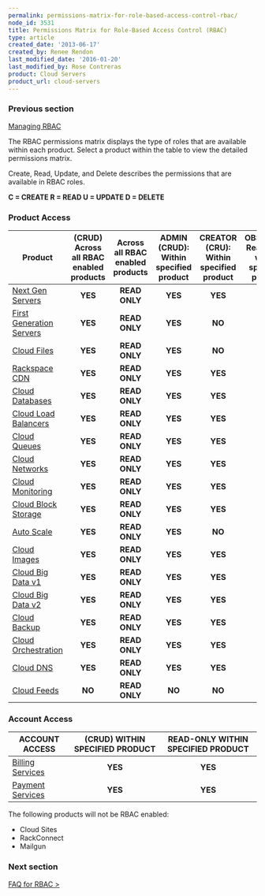 ```yaml
---
permalink: permissions-matrix-for-role-based-access-control-rbac/
node_id: 3531
title: Permissions Matrix for Role-Based Access Control (RBAC)
type: article
created_date: '2013-06-17'
created_by: Renee Rendon
last_modified_date: '2016-01-20'
last_modified_by: Rose Contreras
product: Cloud Servers
product_url: cloud-servers
---
```


### Previous section

[Managing RBAC](/how-to/managing-role-based-access-control-rbac)

The RBAC permissions matrix displays the type of roles that are available within each product. Select a product within the table to view the detailed permissions matrix.

Create, Read, Update, and Delete describes the permissions that are available in RBAC roles.

**C = CREATE     R = READ     U = UPDATE     D = DELETE**

### Product Access

Product | (CRUD) Across all RBAC enabled products | Across all RBAC enabled products | ADMIN (CRUD): Within specified product | CREATOR (CRU): Within specified product | OBSERVER: Read-only within specified product
------------------------- | :---: | :---: | :---: | :---: | :---:
[Next Gen Servers](/how-to/permissions-matrix-for-next-generation-cloud-servers) | **YES** | **READ ONLY** | **YES** | **YES** | **YES**
[First Generation Servers](/how-to/permissions-matrix-for-first-generation-cloud-servers) | **YES** | **READ ONLY** | **YES** | **NO** | **YES**
[Cloud Files](/how-to/permissions-matrix-for-cloud-files) | **YES** | **READ ONLY** | **YES** | **NO** | **YES**
[Rackspace CDN](/how-to/permission-matrix-for-rackspace-cdn)| **YES** | **READ ONLY** | **YES** | **YES** | **YES**
[Cloud Databases](/how-to/permissions-matrix-for-cloud-databases) | **YES** | **READ ONLY** | **YES** | **YES** | **YES**
[Cloud Load Balancers](/how-to/permissions-matrix-for-cloud-load-balancers) | **YES** | **READ ONLY** | **YES** | **YES** | **YES**
[Cloud Queues](/how-to/permissions-matrix-for-cloud-queues) | **YES** | **READ ONLY** | **YES** | **YES** | **YES**
[Cloud Networks](/how-to/permissions-matrix-for-cloud-networks) | **YES** | **READ ONLY** | **YES** | **YES** | **YES**
[Cloud Monitoring](/how-to/detailed-permissions-matrix-for-rackspace-monitoring) | **YES** | **READ ONLY** | **YES** | **YES** | **YES**
[Cloud Block Storage](/how-to/permissions-matrix-for-cloud-block-storage) | **YES** | **READ ONLY** | **YES** | **YES** | **YES**
[Auto Scale](/how-to/permissions-matrix-for-auto-scale) | **YES** | **READ ONLY** | **YES** | **NO** | **YES**
[Cloud Images](/how-to/detailed-permissions-matrix-for-cloud-images) | **YES** | **READ ONLY** | **YES** | **YES** | **YES**
[Cloud Big Data v1](/how-to/detailed-permissions-matrix-for-cloud-big-data) | **YES** | **READ ONLY** | **YES** | **YES** | **YES**
[Cloud Big Data v2](/how-to/detailed-permissions-matrix-for-cloud-big-data-v2) | **YES** | **READ ONLY** | **YES** | **YES** | **YES**
[Cloud Backup](/knowledge_center/detailed-permissions-matrix-for-cloud-backup) | **YES** | **READ ONLY** | **YES** | **YES** | **YES**
[Cloud Orchestration](/how-to/permissions-matrix-for-cloud-orchestration) | **YES** | **READ ONLY** | **YES** | **YES** | **YES**
[Cloud DNS](/how-to/detailed-permissions-matrix-for-dns) | **YES** | **READ ONLY** | **YES** | **YES** | **YES**
[Cloud Feeds](/how-to/detailed-permissions-matrix-for-cloud-feeds)| **NO** | **READ ONLY** | **NO** | **NO** | **YES**

### Account Access

ACCOUNT ACCESS | (CRUD) WITHIN SPECIFIED PRODUCT | READ-ONLY WITHIN SPECIFIED PRODUCT
-------------- | :---: | :---:
[Billing Services](/how-to/detailed-permissions-matrix-for-billing-services) | **YES** | **YES**
[Payment Services](/how-to/detailed-permissions-matrix-for-billing-services) | **YES** | **YES**

The following products will not be RBAC enabled:

- Cloud Sites
- RackConnect
- Mailgun

### Next section

[FAQ for RBAC &gt;](/how-to/faq-role-based-access-control-rbac)

